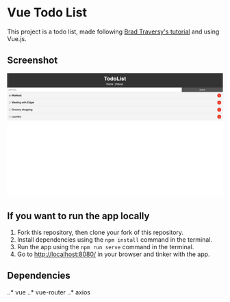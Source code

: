 # Vue Todo List
This project is a todo list, made following [Brad Traversy's tutorial](https://www.youtube.com/watch?v=Wy9q22isx3U) and using Vue.js.

## Screenshot
!["View of the app"](https://github.com/jatanassian/vue-todolist/blob/master/src/assets/todolist.png?raw=true)

## If you want to run the app locally
1. Fork this repository, then clone your fork of this repository.
2. Install dependencies using the `npm install` command in the terminal.
3. Run the app using the `npm run serve` command in the terminal.
4. Go to <http://localhost:8080/> in your browser and tinker with the app.

## Dependencies
..* vue
..* vue-router
..* axios
